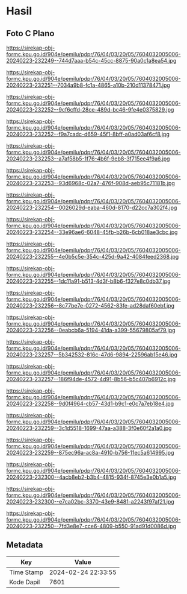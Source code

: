 # Hasil

## Foto C Plano

https://sirekap-obj-formc.kpu.go.id/904e/pemilu/pdpr/76/04/03/20/05/7604032005006-20240223-232249--744d7aaa-b54c-45cc-8875-90a0c1a8ea54.jpg

https://sirekap-obj-formc.kpu.go.id/904e/pemilu/pdpr/76/04/03/20/05/7604032005006-20240223-232251--7034a9b8-fc1a-4865-a10b-210d11378471.jpg

https://sirekap-obj-formc.kpu.go.id/904e/pemilu/pdpr/76/04/03/20/05/7604032005006-20240223-232252--9cf6cffd-28ce-489d-bc46-9fe4e0375829.jpg

https://sirekap-obj-formc.kpu.go.id/904e/pemilu/pdpr/76/04/03/20/05/7604032005006-20240223-232252--f9a7cadc-d659-45f1-8bff-a0ad03af6cf8.jpg

https://sirekap-obj-formc.kpu.go.id/904e/pemilu/pdpr/76/04/03/20/05/7604032005006-20240223-232253--a7af58b5-1f76-4b6f-9eb8-3f715ee4f9a6.jpg

https://sirekap-obj-formc.kpu.go.id/904e/pemilu/pdpr/76/04/03/20/05/7604032005006-20240223-232253--93d6968c-02a7-476f-908d-aeb95c71181b.jpg

https://sirekap-obj-formc.kpu.go.id/904e/pemilu/pdpr/76/04/03/20/05/7604032005006-20240223-232254--0026029d-eaba-460d-8170-d22cc7a302f4.jpg

https://sirekap-obj-formc.kpu.go.id/904e/pemilu/pdpr/76/04/03/20/05/7604032005006-20240223-232254--33e96ae6-6048-45fb-b26b-6cb018ae3cbc.jpg

https://sirekap-obj-formc.kpu.go.id/904e/pemilu/pdpr/76/04/03/20/05/7604032005006-20240223-232255--4e0b5c5e-354c-425d-9a42-4084feed2368.jpg

https://sirekap-obj-formc.kpu.go.id/904e/pemilu/pdpr/76/04/03/20/05/7604032005006-20240223-232255--1dc11a91-b513-4d3f-b8b6-f327e8c0db37.jpg

https://sirekap-obj-formc.kpu.go.id/904e/pemilu/pdpr/76/04/03/20/05/7604032005006-20240223-232256--8c77be7e-0272-4562-83fe-ad28daf60ebf.jpg

https://sirekap-obj-formc.kpu.go.id/904e/pemilu/pdpr/76/04/03/20/05/7604032005006-20240223-232256--0eabcb6a-5194-41da-a399-55679805af79.jpg

https://sirekap-obj-formc.kpu.go.id/904e/pemilu/pdpr/76/04/03/20/05/7604032005006-20240223-232257--5b342532-816c-47d6-9894-22596ab15e46.jpg

https://sirekap-obj-formc.kpu.go.id/904e/pemilu/pdpr/76/04/03/20/05/7604032005006-20240223-232257--186f94de-4572-4d91-8b56-b5c407b6912c.jpg

https://sirekap-obj-formc.kpu.go.id/904e/pemilu/pdpr/76/04/03/20/05/7604032005006-20240223-232258--9d0f4964-cb57-43d1-b9c1-e0c7a7eb18e4.jpg

https://sirekap-obj-formc.kpu.go.id/904e/pemilu/pdpr/76/04/03/20/05/7604032005006-20240223-232259--3c1d5518-1699-47aa-a388-3f0e60f2a1a0.jpg

https://sirekap-obj-formc.kpu.go.id/904e/pemilu/pdpr/76/04/03/20/05/7604032005006-20240223-232259--875ec96a-ac8a-4910-b756-11ec5a614995.jpg

https://sirekap-obj-formc.kpu.go.id/904e/pemilu/pdpr/76/04/03/20/05/7604032005006-20240223-232300--4acb8eb2-b3b4-4815-934f-8745e3e0b1a5.jpg

https://sirekap-obj-formc.kpu.go.id/904e/pemilu/pdpr/76/04/03/20/05/7604032005006-20240223-232300--e7ca02bc-3370-43e9-8481-a2243f97af21.jpg

https://sirekap-obj-formc.kpu.go.id/904e/pemilu/pdpr/76/04/03/20/05/7604032005006-20240223-232250--7fd3e8e7-cce6-4809-b550-91ad91d0086d.jpg


## Metadata

| Key        | Value               |
| ---------- | ------------------- |
| Time Stamp | 2024-02-24 22:33:55 |
| Kode Dapil | 7601                |



